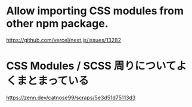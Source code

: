 # Allow importing CSS modules from other npm package.
https://github.com/vercel/next.js/issues/13282

# CSS Modules / SCSS 周りについてよくまとまっている
https://zenn.dev/catnose99/scraps/5e3d51d75113d3
